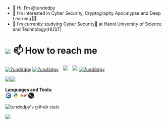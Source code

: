 - 👋 Hi, I’m @tundedpy
- 👀 I’m interested in Cyber Security, Cryptography Apocalypse and Deep Learning🧑‍💻
- 🌱 I’m currently studying Cyber Security🥶 at Hanoi University of Science and Technology(HUST)
<h1 align="left" > <img src="https://media.giphy.com/media/iY8CRBdQXODJSCERIr/giphy.gif" width = "30",height = "30" style="margin-right: 10px;">📫 How to reach me </h1>
<p align="left">
<a href="https://www.linkedin.com/in/minhtuan88/" target="blank"><img align="center" src="https://raw.githubusercontent.com/rahuldkjain/github-profile-readme-generator/master/src/images/icons/Social/linked-in-alt.svg" alt="7und3dpy" height="30" width="40" /></a>
<a href="https://www.facebook.com/7uncyb3r53c.88/" target="blank"><img align="center" src="https://raw.githubusercontent.com/rahuldkjain/github-profile-readme-generator/master/src/images/icons/Social/facebook.svg" alt="7und3dpy" height="30" width="40" /></a>
<a style="margin-left: 10px;" target="_blank" href="https://mail.google.com/mail/u/0/?fs=1&tf=cm&source=mailto&to=trantuan23082003@gmail.com",title="Gmail">
<img class="animated-gif" src="https://img.icons8.com/color/2x/gmail--v2.gif"></a>
<a style="margin-left: 10px;" target="_blank" href="https://www.reddit.com/user/Tuan-2308/",title="Reddit"><img class="animated-gif" src="https://img.icons8.com/ios-filled/2x/reddit--v2.gif"></a>
<a href="https://codeforces.com/profile/minhtuan23082003" target="blank"><img align="center" src="https://raw.githubusercontent.com/rahuldkjain/github-profile-readme-generator/master/src/images/icons/Social/codeforces.svg" alt="7und3dpy" height="30" width="40" /></a>
</p>


<!---
tundedpy/tundedpy is a ✨ special ✨ repository because its `README.md` (this file) appears on your GitHub profile.
You can click the Preview link to take a look at your changes.
--->
![](https://img.shields.io/badge/Python-%7C-0%2C%2022%2C%20100)![](https://img.shields.io/badge/C++-%7C-yellowgreen)

**Languages and Tools:**   
<code><img height="20" src="https://raw.githubusercontent.com/github/explore/80688e429a7d4ef2fca1e82350fe8e3517d3494d/topics/cpp/cpp.png"></code>
<code><img height="20" src="https://raw.githubusercontent.com/github/explore/80688e429a7d4ef2fca1e82350fe8e3517d3494d/topics/python/python.png"></code>
<code><img height="20" src="https://raw.githubusercontent.com/github/explore/80688e429a7d4ef2fca1e82350fe8e3517d3494d/topics/git/git.png"></code>
<code><img height="20" src="https://raw.githubusercontent.com/github/explore/80688e429a7d4ef2fca1e82350fe8e3517d3494d/topics/terminal/terminal.png"></code>




![tundedpy's github stats](https://github-readme-stats.vercel.app/api?username=tundedpy&show_icons=true&theme=radical)


![](https://github-readme-stats.vercel.app/api/top-langs/?username=tundedpy&theme=radical&hide_border=false&include_all_commits=false&count_private=false&layout=compact)
